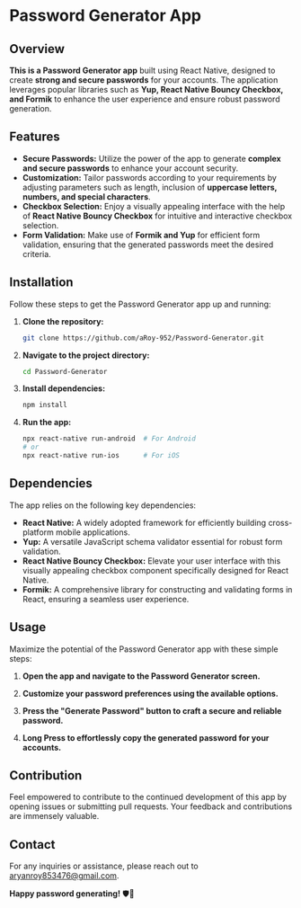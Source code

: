 # Password Generator App

## Overview

**This is a Password Generator app** built using React Native, designed to create **strong and secure passwords** for your accounts. The application leverages popular libraries such as **Yup, React Native Bouncy Checkbox, and Formik** to enhance the user experience and ensure robust password generation.

## Features

- **Secure Passwords:** Utilize the power of the app to generate **complex and secure passwords** to enhance your account security.
- **Customization:** Tailor passwords according to your requirements by adjusting parameters such as length, inclusion of **uppercase letters, numbers, and special characters**.
- **Checkbox Selection:** Enjoy a visually appealing interface with the help of **React Native Bouncy Checkbox** for intuitive and interactive checkbox selection.
- **Form Validation:** Make use of **Formik and Yup** for efficient form validation, ensuring that the generated passwords meet the desired criteria.

## Installation

Follow these steps to get the Password Generator app up and running:

1. **Clone the repository:**
   ```bash
   git clone https://github.com/aRoy-952/Password-Generator.git

2. **Navigate to the project directory:**
   ```bash
   cd Password-Generator

3. **Install dependencies:**
   ```bash
   npm install
   
4. **Run the app:**
   ```bash
   npx react-native run-android  # For Android
   # or
   npx react-native run-ios      # For iOS

## Dependencies

The app relies on the following key dependencies:

- **React Native:** A widely adopted framework for efficiently building cross-platform mobile applications.
- **Yup:** A versatile JavaScript schema validator essential for robust form validation.
- **React Native Bouncy Checkbox:** Elevate your user interface with this visually appealing checkbox component specifically designed for React Native.
- **Formik:** A comprehensive library for constructing and validating forms in React, ensuring a seamless user experience.

## Usage

Maximize the potential of the Password Generator app with these simple steps:

1. **Open the app and navigate to the Password Generator screen.**
   
2. **Customize your password preferences using the available options.**
   
3. **Press the "Generate Password" button to craft a secure and reliable password.**
   
4. **Long Press to effortlessly copy the generated password for your accounts.**

## Contribution

Feel empowered to contribute to the continued development of this app by opening issues or submitting pull requests. Your feedback and contributions are immensely valuable.

## Contact

For any inquiries or assistance, please reach out to [aryanroy853476@gmail.com](mailto:aryanroy853476@gmail.com).

**Happy password generating!** 🛡️🔐

 

